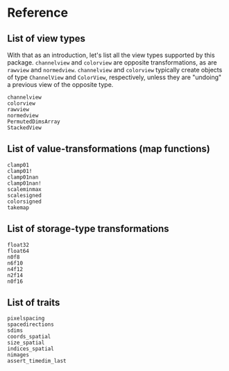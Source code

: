# Reference

## List of view types

With that as an introduction, let's list all the view types supported
by this package.  `channelview` and `colorview` are opposite
transformations, as are `rawview` and `normedview`. `channelview` and
`colorview` typically create objects of type `ChannelView` and
`ColorView`, respectively, unless they are "undoing" a previous view
of the opposite type.

```@docs
channelview
colorview
rawview
normedview
PermutedDimsArray
StackedView
```

## List of value-transformations (map functions)

```@docs
clamp01
clamp01!
clamp01nan
clamp01nan!
scaleminmax
scalesigned
colorsigned
takemap
```

## List of storage-type transformations

```@docs
float32
float64
n0f8
n6f10
n4f12
n2f14
n0f16
```

## List of traits

```@docs
pixelspacing
spacedirections
sdims
coords_spatial
size_spatial
indices_spatial
nimages
assert_timedim_last
```
